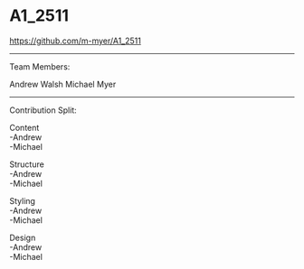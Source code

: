 # A1_2511

https://github.com/m-myer/A1_2511

-----------------------------------
Team Members:

Andrew Walsh
Michael Myer

-----------------------------------

Contribution Split:

Content <br>
  -Andrew <br>
  -Michael <br>

Structure <br>
  -Andrew <br>
  -Michael <br>

Styling <br>
  -Andrew <br>
  -Michael <br>
 
Design <br>
  -Andrew <br>
  -Michael <br>
